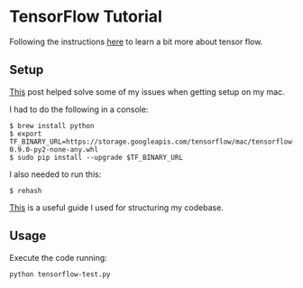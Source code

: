 # TensorFlow Tutorial

Following the instructions [here](https://www.tensorflow.org/get_started/get_started) to learn a bit more about tensor flow.


## Setup

[This](https://github.com/tensorflow/tensorflow/issues/5478) post helped solve some of my issues when getting setup on my mac.


I had to do the following in a console: 

```
$ brew install python
$ export TF_BINARY_URL=https://storage.googleapis.com/tensorflow/mac/tensorflow-0.9.0-py2-none-any.whl
$ sudo pip install --upgrade $TF_BINARY_URL
```

I also needed to run this: 

```
$ rehash
```

[This](http://python-guide-pt-br.readthedocs.io/en/latest/writing/structure/) is a useful guide I used for structuring my codebase.

## Usage 

Execute the code running: 

```
python tensorflow-test.py
```